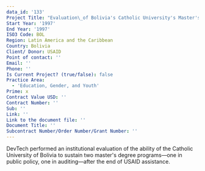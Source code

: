 ```yaml
---
data_id: '133'
Project Title: "Evaluation\_of Bolivia's Catholic University's Master's Programs"
Start Year: '1997'
End Year: '1997'
ISO3 Code: BOL
Region: Latin America and the Caribbean
Country: Bolivia
Client/ Donor: USAID
Point of contact: ''
Email: ''
Phone: ''
Is Current Project? (true/false): false
Practice Area:
  - 'Education, Gender, and Youth'
Prime: x
Contract Value USD: ''
Contract Number: ''
Sub: ''
Link: ''
Link to the document file: ''
Document Title: ''
Subcontract Number/Order Number/Grant Number: ''
---
```



DevTech performed an institutional evaluation of the ability of the Catholic University of Bolivia to sustain two master's degree programs—one in public policy, one in auditing—after the end of USAID assistance.
